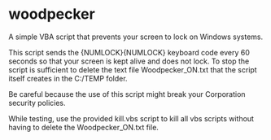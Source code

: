 # woodpecker
A simple VBA script that prevents your screen to lock on Windows systems.

This script sends the {NUMLOCK}{NUMLOCK} keyboard code every 60 seconds so that your screen is kept alive and does not lock.
To stop the script is sufficient to delete the text file Woodpecker_ON.txt that the script itself creates in the C:/TEMP folder.

Be careful because the use of this script might break your Corporation security policies.

While testing, use the provided kill.vbs script to kill all vbs scripts without having to delete the Woodpecker_ON.txt file.

